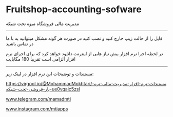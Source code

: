 # Fruitshop-accounting-sofware
مدیریت مالی فروشگاه میوه تحت شبکه
************************************************************
فایل را از حالت زیپ خارج کنید و نصب کنید
در صورت هر گونه مشکل میتوانید به با ما در تماس باشید

در لحظه اجرا نرم افزار پیش نیاز هایی از اینترنت دانلود خواهد کرد که برای اجرای نرم افزار الزامی است
تقریبا 180 مگابایت 

*************************************************************
مستندات و توضیحات این نرم افزار در لینک زیر:

https://virgool.io/@MohammadMokhtari/مستندات-نرم-افزار-مدیریت-مالی-تره-بار-فروشی-تحت-شبکه-ue0vqaic5zsl

www.telegram.com/mamadmti

www.instagram.com/mtiapps

